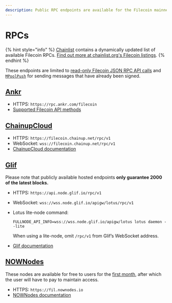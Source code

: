 ```yaml
---
description: Public RPC endpoints are available for the Filecoin mainnet.
---
```


# RPCs

{% hint style="info" %}
[Chainlist](https://chainlist.org/?search=filecoin&testnets=true) contains a dynamically updated list of available Filecoin RPCs. [Find out more at chainlist.org's Filecoin listings](https://chainlist.org/?search=filecoin&testnets=true).
{% endhint %}

These endpoints are limited to [read-only Filecoin JSON RPC API calls](../../reference/json-rpc/) and [`MPoolPush`](../../reference/json-rpc/mpool.md) for sending messages that have already been signed.

## [Ankr](https://ankr.com)

* HTTPS: `https://rpc.ankr.com/filecoin`
* [Supported Filecoin API methods](https://www.ankr.com/docs/rpc-service/chains/chains-list/#filecoin)

## [ChainupCloud](https://cloud.chainup.com)

* HTTPS: `https://filecoin.chainup.net/rpc/v1`
* WebSocket: `wss://filecoin.chainup.net/rpc/v1`
* [ChainupCloud documentation](https://docs.chainupcloud.com/blockchain-api/filecoin/public-apis)

## [Glif](https://api.node.glif.io)

Please note that publicly available hosted endpoints **only guarantee 2000 of the latest blocks.**

* HTTPS: `https://api.node.glif.io/rpc/v1`
* WebSocket: `wss://wss.node.glif.io/apigw/lotus/rpc/v1`
*   Lotus lite-node command:

    ```shell
    FULLNODE_API_INFO=wss://wss.node.glif.io/apigw/lotus lotus daemon --lite
    ```

    When using a lite-node, omit `/rpc/v1` from Glif’s WebSocket address.
* [Glif documentation](https://hosting.glif.io/)

## [NOWNodes](https://nownodes.io/)

These nodes are available for free to users for the [first month](https://nownodes.io/pricing), after which the user will have to pay to maintain access.

* HTTPS: `https://fil.nownodes.io`
* [NOWNodes documentation](https://documenter.getpostman.com/view/13630829/TVmFkLwy)
